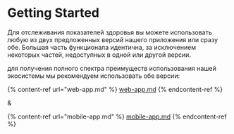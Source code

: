 # Getting Started

Для отслеживания показателей здоровья вы можете использовать любую из двух предложенных версий нашего приложения или сразу обе. Большая часть функционала идентична, за исключением некоторых частей, недоступных в одной или другой версии.

для получения полного спектра преимуществ использования нашей экосистемы мы рекомендуем использовать обе версии:

{% content-ref url="web-app.md" %}
[web-app.md](web-app.md)
{% endcontent-ref %}

&

{% content-ref url="mobile-app.md" %}
[mobile-app.md](mobile-app.md)
{% endcontent-ref %}
